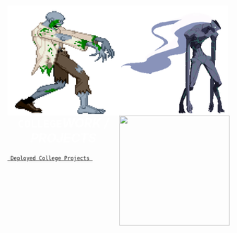 <img style="width:250px; height:250px; float:left;" src = "extra/WME8.gif"><img style="width:250px; height:250px; float:left;" src = "extra/gifs2.gif"><img style="width:250px; height:250px; float:right;" src = "https://i.pinimg.com/originals/30/61/7a/30617a2336d4298c8e0ccb00d68a0895.gif"><h1 style="backgound-color:black; color:white; text-align:center;"><b><code>COLLEGE</code></b><i>WORK / PROJECTS </i></h1>
<p><a href="https://alikmon88.github.io/CollegeWork.github.io/"><code> Deployed College Projects </code></a> 
